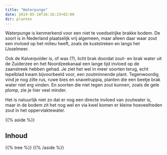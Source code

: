 ```yaml
---
title: "Waterpunge"
date: 2019-05-18T16:16:23+02:00
dir: planten
---
```


Waterpunge is kenmerkend voor een niet te voedselrijke brakke bodem. 
De soort is in Nederland plaatselijk vrij algemeen, maar alleen daar waar zout een invloed op het 
 milieu heeft, zoals de kuststreken en langs het IJsselmeer. 
 
Ook de Kalverpolder is, of was (?), licht brak doordat zout- en brak water uit de Zuiderzee en het Noordzeekanaal 
een lange tijd invloed op de zaanstreek hebben gehad. 
Je ziet het wel in meer soorten terug, echt lepelblad kwam bijvoorbeeld voor, een zoutminnende plant. 
Tegenwoordig vind je nog zilte rus, ruwe bies en snavelruppia, planten die een beetje brak water niet erg vinden.
En soorten die niet tegen zout kunnen, zoals de gele plomp, zie je hier veel minder.

Het is natuurlijk niet zo dat er nog een directe invloed van zoutwater is, 
maar in de bodem zit het nog wel en via kwel komen er kleine hoeveelheden zout in het oppervlaktewater. 


{{% aside %}}
## Inhoud
{{% tree %}}
{{% /aside %}}
